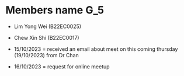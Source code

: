# Members name G_5

- Lim Yong Wei (B22EC0025)
- Chew Xin Shi (B22EC0017)

- 15/10/2023 = received an email about meet on this coming thursday (19/10/2023) from Dr Chan
- 16/10/2023 = request for online meetup 
